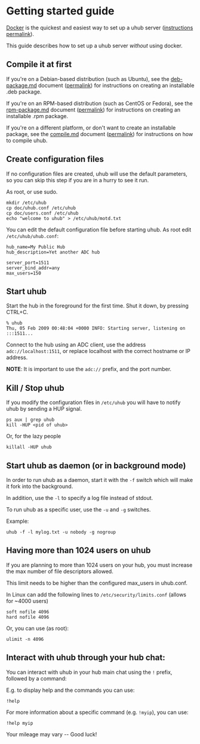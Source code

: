 # Getting started guide

[Docker](docker.md) is the quickest and easiest way to set up a uhub server
([instructions permalink][1]).

This guide describes how to set up a uhub server *without* using docker.

## Compile it at first

If you're on a Debian-based distribution (such as Ubuntu), see the
[deb-package.md](deb-package.md) document ([permalink][2])
for instructions on creating an installable .deb package.

If you're on an RPM-based distribution (such as CentOS or Fedora), see the
[rpm-package.md](rpm-package.md) document ([permalink][3])
for instructions on creating an installable .rpm package.

If you're on a different platform, or don't want to create an installable
package, see the [compile.md](compile.md) document ([permalink][4]) for
instructions on how to compile uhub.

## Create configuration files

If no configuration files are created, uhub will use the default parameters,
so you can skip this step if you are in a hurry to see it run.

As root, or use sudo.
```shell
mkdir /etc/uhub
cp doc/uhub.conf /etc/uhub
cp doc/users.conf /etc/uhub
echo "welcome to uhub" > /etc/uhub/motd.txt
```

You can edit the default configuration file before starting uhub.
As root edit `/etc/uhub/uhub.conf`:
```
hub_name=My Public Hub
hub_description=Yet another ADC hub

server_port=1511
server_bind_addr=any
max_users=150
```

## Start uhub

Start the hub in the foreground for the first time. Shut it down, by pressing
CTRL+C.
```
% uhub
Thu, 05 Feb 2009 00:48:04 +0000 INFO: Starting server, listening on :::1511...
```
Connect to the hub using an ADC client, use the address `adc://localhost:1511`,
or replace localhost with the correct hostname or IP address.

**NOTE**: It is important to use the `adc://` prefix, and the port number.

## Kill / Stop uhub

If you modify the configuration files in `/etc/uhub` you will have to notify
uhub by sending a HUP signal.
```shell
ps aux | grep uhub
kill -HUP <pid of uhub>
```

Or, for the lazy people
```shell
killall -HUP uhub
```

## Start uhub as daemon (or in background mode)

In order to run uhub as a daemon, start it with the `-f` switch which will make
it fork into the background.

In addition, use the `-l` to specify a log file instead of stdout.

To run uhub as a specific user, use the `-u` and `-g` switches.

Example:
```shell
uhub -f -l mylog.txt -u nobody -g nogroup
```

## Having more than 1024 users on uhub

If you are planning to more than 1024 users on your hub, you must increase the
max number of file descriptors allowed.

This limit needs to be higher than the configured max_users in uhub.conf.

In Linux can add the following lines to `/etc/security/limits.conf`
(allows for ~4000 users)
```
soft nofile 4096
hard nofile 4096
```

Or, you can use (as root):
```shell
ulimit -n 4096
```

## Interact with uhub through your hub chat:

You can interact with uhub in your hub main chat using the `!` prefix,
followed by a command:

E.g. to display help and the commands you can use:
```
!help
```

For more information about a specific command (e.g. `!myip`), you can use:
```
!help myip
```

Your mileage may vary -- Good luck!

[1]: https://github.com/modelrockettier/uhub/blob/master/doc/docker.md
[2]: https://github.com/modelrockettier/uhub/blob/master/doc/deb-package.md
[3]: https://github.com/modelrockettier/uhub/blob/master/doc/rpm-package.md
[4]: https://github.com/modelrockettier/uhub/blob/master/doc/compile.md
